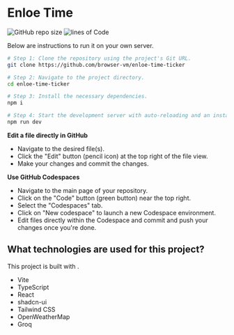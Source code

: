 # Enloe Time
![GitHub repo size](https://img.shields.io/github/repo-size/browser-vm/enloe-time-ticker) ![lines of Code](https://img.shields.io/badge/lines_of_code-6%2C872-blue)

Below are instructions to run it on your own server.

```sh
# Step 1: Clone the repository using the project's Git URL.
git clone https://github.com/browser-vm/enloe-time-ticker

# Step 2: Navigate to the project directory.
cd enloe-time-ticker

# Step 3: Install the necessary dependencies.
npm i

# Step 4: Start the development server with auto-reloading and an instant preview.
npm run dev
```

**Edit a file directly in GitHub**

- Navigate to the desired file(s).
- Click the "Edit" button (pencil icon) at the top right of the file view.
- Make your changes and commit the changes.

**Use GitHub Codespaces**

- Navigate to the main page of your repository.
- Click on the "Code" button (green button) near the top right.
- Select the "Codespaces" tab.
- Click on "New codespace" to launch a new Codespace environment.
- Edit files directly within the Codespace and commit and push your changes once you're done.

## What technologies are used for this project?

This project is built with .

- Vite
- TypeScript
- React
- shadcn-ui
- Tailwind CSS
- OpenWeatherMap
- Groq
